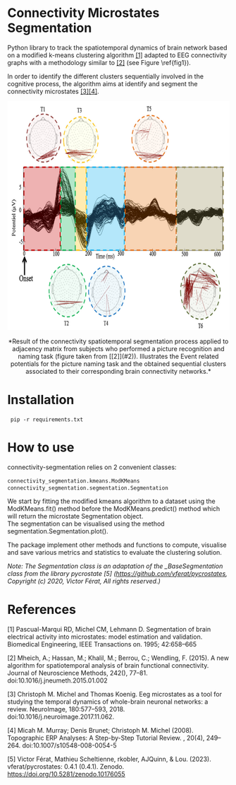 # Connectivity Microstates Segmentation

Python library to track the spatiotemporal dynamics of brain network based on a modified k-means clustering algorithm 
[[1]](#1) adapted to EEG connectivity graphs with a methodology similar to [[2]](#2) (see Figure \ref{fig1}). 

In order to identify the different clusters sequentially involved in the cognitive process, the algorithm aims at 
identify and segment the connectivity microstates [[3]](#3)[[4]](#4).

<a id="fig1"> </a>
<p align="center">
<img src="docs\segmentation_example.png" width="720" height="518">
</p>

<center>
*Result of the connectivity spatiotemporal segmentation process applied to adjacency matrix from subjects who performed 
a picture recognition and naming task (figure taken from [[2]](#2)). Illustrates the Event related potentials for the 
picture naming task and the obtained sequential clusters associated to their corresponding brain connectivity networks.*
</center>

# Installation

```
 pip -r requirements.txt
```

# How to use

connectivity-segmentation relies on 2 convenient classes: 
```
connectivity_segmentation.kmeans.ModKMeans 
connectivity_segmentation.segmentation.Segmentation
```

We start by fitting the modified kmeans algorithm to a dataset using 
the ModKMeans.fit() method before the ModKMeans.predict() method which will return the microstate Segmentation object.   
The segmentation can be visualised using the method segmentation.Segmentation.plot().

The package implement other methods and functions to compute, visualise and save various metrics and statistics to 
evaluate the clustering solution.

_Note: The Segmentation class is an adaptation of the \_BaseSegmentation class from the library pycrostate [5] 
(https://github.com/vferat/pycrostates, Copyright (c) 2020, Victor Férat, All rights reserved.)_

# References

<a id="1">[1]</a>
Pascual-Marqui RD, Michel CM, Lehmann D. Segmentation of brain electrical activity into microstates: model estimation 
and validation. Biomedical Engineering, IEEE Transactions on. 1995; 42:658–665

<a id="2">[2]</a>
Mheich, A.; Hassan, M.; Khalil, M.; Berrou, C.; Wendling, F. (2015). A new algorithm for spatiotemporal analysis of 
brain functional connectivity. Journal of Neuroscience Methods, 242(), 77–81. doi:10.1016/j.jneumeth.2015.01.002 

<a id="3">[3]</a>
Christoph M. Michel and Thomas Koenig. Eeg microstates as a tool for studying the temporal dynamics of whole-brain 
neuronal networks: a review. NeuroImage, 180:577–593, 2018. doi:10.1016/j.neuroimage.2017.11.062.

<a id="4">[4]</a>
Micah M. Murray; Denis Brunet; Christoph M. Michel (2008). Topographic ERP Analyses: A Step-by-Step Tutorial Review. , 
20(4), 249–264. doi:10.1007/s10548-008-0054-5

<a id="4">[5]</a>
Victor Férat, Mathieu Scheltienne, rkobler, AJQuinn, & Lou. (2023). vferat/pycrostates: 0.4.1 (0.4.1). Zenodo. 
https://doi.org/10.5281/zenodo.10176055
